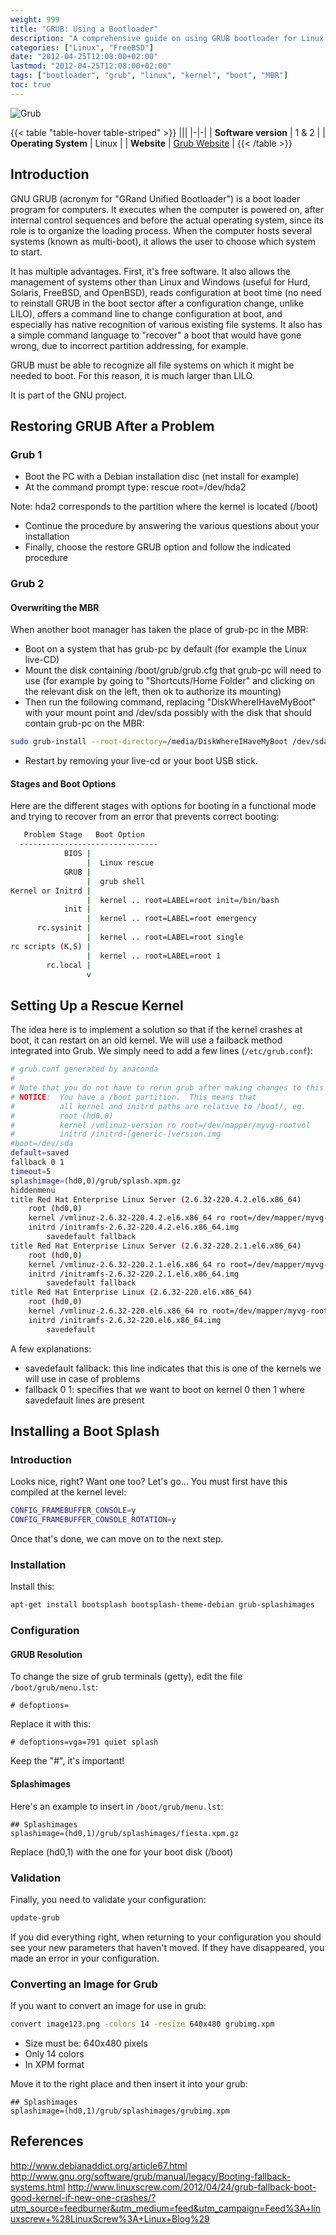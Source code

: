 ```yaml
---
weight: 999
title: "GRUB: Using a Bootloader"
description: "A comprehensive guide on using GRUB bootloader for Linux and other operating systems, including recovery methods, configuring rescue kernels, and customizing the boot splash screen."
categories: ["Linux", "FreeBSD"]
date: "2012-04-25T12:08:00+02:00"
lastmod: "2012-04-25T12:08:00+02:00"
tags: ["bootloader", "grub", "linux", "kernel", "boot", "MBR"]
toc: true
---
```


![Grub](/images/grub_logo.avif)

{{< table "table-hover table-striped" >}}
|||
|-|-|
| **Software version** | 1 & 2 |
| **Operating System** | Linux |
| **Website** | [Grub Website](https://www.gnu.org/software/grub/) |
{{< /table >}}

## Introduction

GNU GRUB (acronym for "GRand Unified Bootloader") is a boot loader program for computers. It executes when the computer is powered on, after internal control sequences and before the actual operating system, since its role is to organize the loading process. When the computer hosts several systems (known as multi-boot), it allows the user to choose which system to start.

It has multiple advantages. First, it's free software. It also allows the management of systems other than Linux and Windows (useful for Hurd, Solaris, FreeBSD, and OpenBSD), reads configuration at boot time (no need to reinstall GRUB in the boot sector after a configuration change, unlike LILO), offers a command line to change configuration at boot, and especially has native recognition of various existing file systems. It also has a simple command language to "recover" a boot that would have gone wrong, due to incorrect partition addressing, for example.

GRUB must be able to recognize all file systems on which it might be needed to boot. For this reason, it is much larger than LILO.

It is part of the GNU project.

## Restoring GRUB After a Problem

### Grub 1

- Boot the PC with a Debian installation disc (net install for example)
- At the command prompt type: rescue root=/dev/hda2

Note: hda2 corresponds to the partition where the kernel is located (/boot)

- Continue the procedure by answering the various questions about your installation
- Finally, choose the restore GRUB option and follow the indicated procedure

### Grub 2

#### Overwriting the MBR

When another boot manager has taken the place of grub-pc in the MBR:

- Boot on a system that has grub-pc by default (for example the Linux live-CD)
- Mount the disk containing /boot/grub/grub.cfg that grub-pc will need to use (for example by going to "Shortcuts/Home Folder" and clicking on the relevant disk on the left, then ok to authorize its mounting)
- Then run the following command, replacing "DiskWhereIHaveMyBoot" with your mount point and /dev/sda possibly with the disk that should contain grub-pc on the MBR:

```bash
sudo grub-install --root-directory=/media/DiskWhereIHaveMyBoot /dev/sda
```

- Restart by removing your live-cd or your boot USB stick.

#### Stages and Boot Options

Here are the different stages with options for booting in a functional mode and trying to recover from an error that prevents correct booting:

```bash
   Problem Stage   Boot Option
  -------------------------------
            BIOS |
                 |  Linux rescue
            GRUB |
                 |  grub shell
Kernel or Initrd |
                 |  kernel .. root=LABEL=root init=/bin/bash
            init |
                 |  kernel .. root=LABEL=root emergency
      rc.sysinit |
                 |  kernel .. root=LABEL=root single
rc scripts (K,S) |
                 |  kernel .. root=LABEL=root 1
        rc.local |
                 v
```

## Setting Up a Rescue Kernel

The idea here is to implement a solution so that if the kernel crashes at boot, it can restart on an old kernel. We will use a failback method integrated into Grub. We simply need to add a few lines (`/etc/grub.conf`):

```bash {linenos=table,hl_lines=[10,11,19,24,29]}
# grub.conf generated by anaconda
#
# Note that you do not have to rerun grub after making changes to this file
# NOTICE:  You have a /boot partition.  This means that
#          all kernel and initrd paths are relative to /boot/, eg.
#          root (hd0,0)
#          kernel /vmlinuz-version ro root=/dev/mapper/myvg-rootvol
#          initrd /initrd-[generic-]version.img
#boot=/dev/sda
default=saved
fallback 0 1
timeout=5
splashimage=(hd0,0)/grub/splash.xpm.gz
hiddenmenu
title Red Hat Enterprise Linux Server (2.6.32-220.4.2.el6.x86_64)
	root (hd0,0)
	kernel /vmlinuz-2.6.32-220.4.2.el6.x86_64 ro root=/dev/mapper/myvg-rootvol rd_NO_LUKS  KEYBOARDTYPE=pc KEYTABLE=fr LANG=en_US.UTF-8 rd_NO_MD quiet SYSFONT=latarcyrheb-sun16 rhgb crashkernel=auto rd_LVM_LV=myvg/rootvol rd_NO_DM
	initrd /initramfs-2.6.32-220.4.2.el6.x86_64.img
        savedefault fallback
title Red Hat Enterprise Linux Server (2.6.32-220.2.1.el6.x86_64)
	root (hd0,0)
	kernel /vmlinuz-2.6.32-220.2.1.el6.x86_64 ro root=/dev/mapper/myvg-rootvol rd_NO_LUKS  KEYBOARDTYPE=pc KEYTABLE=fr LANG=en_US.UTF-8 rd_NO_MD quiet SYSFONT=latarcyrheb-sun16 rhgb crashkernel=auto rd_LVM_LV=myvg/rootvol rd_NO_DM
	initrd /initramfs-2.6.32-220.2.1.el6.x86_64.img
        savedefault fallback
title Red Hat Enterprise Linux (2.6.32-220.el6.x86_64)
	root (hd0,0)
	kernel /vmlinuz-2.6.32-220.el6.x86_64 ro root=/dev/mapper/myvg-rootvol rd_NO_LUKS  KEYBOARDTYPE=pc KEYTABLE=fr LANG=en_US.UTF-8 rd_NO_MD quiet SYSFONT=latarcyrheb-sun16 rhgb crashkernel=auto rd_LVM_LV=myvg/rootvol rd_NO_DM
	initrd /initramfs-2.6.32-220.el6.x86_64.img
        savedefault
```

A few explanations:

- savedefault fallback: this line indicates that this is one of the kernels we will use in case of problems
- fallback 0 1: specifies that we want to boot on kernel 0 then 1 where savedefault lines are present

## Installing a Boot Splash

### Introduction

Looks nice, right? Want one too? Let's go... You must first have this compiled at the kernel level:

```bash
CONFIG_FRAMEBUFFER_CONSOLE=y
CONFIG_FRAMEBUFFER_CONSOLE_ROTATION=y
```

Once that's done, we can move on to the next step.

### Installation

Install this:

```bash
apt-get install bootsplash bootsplash-theme-debian grub-splashimages
```

### Configuration

#### GRUB Resolution

To change the size of grub terminals (getty), edit the file `/boot/grub/menu.lst`:

```
# defoptions=
```

Replace it with this:

```
# defoptions=vga=791 quiet splash
```

Keep the "#", it's important!

#### Splashimages

Here's an example to insert in `/boot/grub/menu.lst`:

```
## Splashimages
splashimage=(hd0,1)/grub/splashimages/fiesta.xpm.gz
```

Replace (hd0,1) with the one for your boot disk (/boot)

### Validation

Finally, you need to validate your configuration:

```bash
update-grub
```

If you did everything right, when returning to your configuration you should see your new parameters that haven't moved. If they have disappeared, you made an error in your configuration.

### Converting an Image for Grub

If you want to convert an image for use in grub:

```bash
convert image123.png -colors 14 -resize 640x480 grubimg.xpm
```

- Size must be: 640x480 pixels
- Only 14 colors
- In XPM format

Move it to the right place and then insert it into your grub:

```
## Splashimages
splashimage=(hd0,1)/grub/splashimages/grubimg.xpm
```

## References

http://www.debianaddict.org/article67.html
http://www.gnu.org/software/grub/manual/legacy/Booting-fallback-systems.html
http://www.linuxscrew.com/2012/04/24/grub-fallback-boot-good-kernel-if-new-one-crashes/?utm_source=feedburner&utm_medium=feed&utm_campaign=Feed%3A+linuxscrew+%28LinuxScrew%3A+Linux+Blog%29
